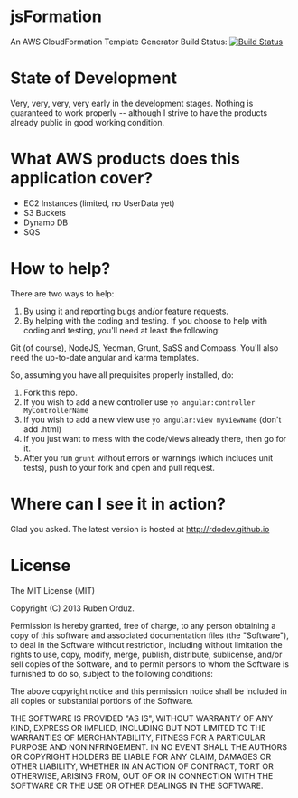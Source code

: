 jsFormation
===========

An AWS CloudFormation Template Generator  Build Status: [![Build Status](https://travis-ci.org/rdodev/jsFormation.png?branch=master)](https://travis-ci.org/rdodev/jsFormation)

State of Development
===========
Very, very, very, very early in the development stages. Nothing is guaranteed to work properly -- although I strive to have the products already public in good working condition.

What AWS products does this application cover?
===========

* EC2 Instances (limited, no UserData yet)
* S3 Buckets
* Dynamo DB
* SQS

How to help?
============
There are two ways to help:

1. By using it and reporting bugs and/or feature requests.
2. By helping with the coding and testing.
If you choose to help with coding and testing, you'll need at least the following:

Git (of course),  NodeJS, Yeoman, Grunt, SaSS and Compass. You'll also need the up-to-date angular and karma templates.

So, assuming you have all prequisites properly installed, do:

1. Fork this repo.
2. If you wish to add a new controller use `yo angular:controller MyControllerName`
3. If you wish to add a new view use `yo angular:view myViewName` (don't add .html)
4. If you just want to mess with the code/views already there, then go for it.
5. After you run `grunt` without errors or warnings (which includes unit tests), push to your fork and open and pull request.

Where can I see it in action?
===========
Glad you asked. The latest version is hosted at http://rdodev.github.io

License
===========
The MIT License (MIT)

Copyright (C) 2013 Ruben Orduz.

Permission is hereby granted, free of charge, to any person obtaining a copy of this software and associated documentation files (the "Software"), to deal in the Software without restriction, including without limitation the rights to use, copy, modify, merge, publish, distribute, sublicense, and/or sell copies of the Software, and to permit persons to whom the Software is furnished to do so, subject to the following conditions:

The above copyright notice and this permission notice shall be included in all copies or substantial portions of the Software.

THE SOFTWARE IS PROVIDED "AS IS", WITHOUT WARRANTY OF ANY KIND, EXPRESS OR IMPLIED, INCLUDING BUT NOT LIMITED TO THE WARRANTIES OF MERCHANTABILITY, FITNESS FOR A PARTICULAR PURPOSE AND NONINFRINGEMENT. IN NO EVENT SHALL THE AUTHORS OR COPYRIGHT HOLDERS BE LIABLE FOR ANY CLAIM, DAMAGES OR OTHER LIABILITY, WHETHER IN AN ACTION OF CONTRACT, TORT OR OTHERWISE, ARISING FROM, OUT OF OR IN CONNECTION WITH THE SOFTWARE OR THE USE OR OTHER DEALINGS IN THE SOFTWARE.
